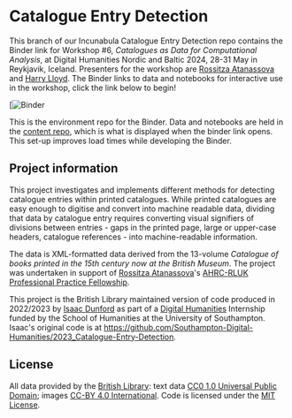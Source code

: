 # Catalogue Entry Detection

This branch of our Incunabula Catalogue Entry Detection repo contains the Binder link for Workshop #6, _Catalogues as Data for Computational Analysis_, at Digital Humanities Nordic and Baltic 2024, 28-31 May in Reykjavik, Iceland. Presenters for the workshop are [Rossitza Atanassova](https://www.linkedin.com/in/rossitza-atanassova-bb026217/) and [Harry Lloyd](https://www.linkedin.com/in/harry-lloyd-9140b970/). The Binder links to data and notebooks for interactive use in the workshop, click the link below to begin!

[![Binder](https://mybinder.org/v2/gh/britishlibrary/Incunabula-Catalogue-Entry-Detection/DHNB?urlpath=git-pull%3Frepo%3Dhttps%253A%252F%252Fgithub.com%252Fharrylloyd-bl%252Fdhnb-incu-content-repo%26urlpath%3Dtree%252Fdhnb-incu-content-repo%252Fnotebooks%252FCatalogues%2Bas%2BData%2Bfor%2BComputational%2BAnalysis%2B-%2BDHNB%2B2024.ipynb%26branch%3Dbounding_box)

This is the environment repo for the Binder. Data and notebooks are held in the [content repo](https://github.com/harrylloyd-bl/dhnb-incu-content-repo/tree/bounding_box), which is what is displayed when the binder link opens. This set-up improves load times while developing the Binder.

## Project information

This project investigates and implements different methods for detecting catalogue entries within printed catalogues. While printed catalogues are easy enough to digitise and convert into machine readable data, dividing that data by catalogue entry requires converting visual signifiers of divisions between entries - gaps in the printed page, large or upper-case headers, catalogue references - into machine-readable information.

The data is XML-formatted data derived from the 13-volume *Catalogue of books printed in the 15th century now at the British Museum*. The project was undertaken in support of [Rossitza Atanassova](https://www.linkedin.com/in/rossitza-atanassova-bb026217/)'s [AHRC-RLUK Professional Practice Fellowship](https://blogs.bl.uk/digital-scholarship/2022/11/my-ahrc-rluk-professional-practice-fellowship-phase-one.html).

This project is the British Library maintained version of code produced in 2022/2023 by [Isaac Dunford](https://github.com/Mr-Esweg) as part of a [Digital Humanities](http://digitalhumanities.soton.ac.uk/) Internship funded by the School of Humanities at the University of Southampton. Isaac's original code is at https://github.com/Southampton-Digital-Humanities/2023_Catalogue-Entry-Detection.

## License

All data provided by the [British Library](https://creativecommons.org/licenses/by/4.0/): text data [CC0 1.0 Universal Public Domain](https://creativecommons.org/publicdomain/zero/1.0/); images [CC-BY 4.0 International](https://creativecommons.org/licenses/by/4.0/). Code is licensed under the [MIT License](https://mit-license.org/).
